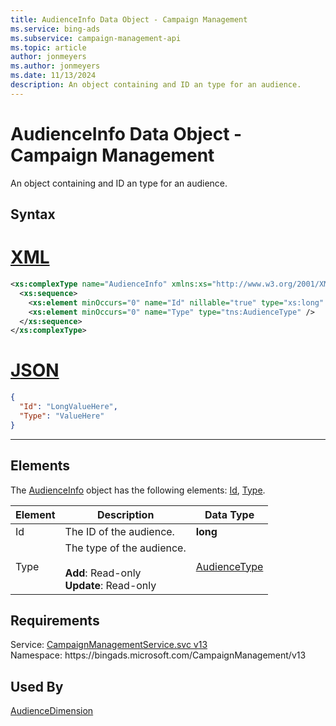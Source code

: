 ```yaml
---
title: AudienceInfo Data Object - Campaign Management
ms.service: bing-ads
ms.subservice: campaign-management-api
ms.topic: article
author: jonmeyers
ms.author: jonmeyers
ms.date: 11/13/2024
description: An object containing and ID an type for an audience.
---
```

# AudienceInfo Data Object - Campaign Management
An object containing and ID an type for an audience.

## Syntax

# [XML](#tab/xml)

```xml
<xs:complexType name="AudienceInfo" xmlns:xs="http://www.w3.org/2001/XMLSchema">
  <xs:sequence>
    <xs:element minOccurs="0" name="Id" nillable="true" type="xs:long" />
    <xs:element minOccurs="0" name="Type" type="tns:AudienceType" />
  </xs:sequence>
</xs:complexType>
```

# [JSON](#tab/json)

```json
{
  "Id": "LongValueHere",
  "Type": "ValueHere"
}
```

-----

## <a name="elements"></a>Elements

The [AudienceInfo](audienceinfo.md) object has the following elements: [Id](#id), [Type](#type).

|Element|Description|Data Type|
|-----------|---------------|-------------|
|<a name="id"></a>Id|The ID of the audience.|**long**|
|<a name="type"></a>Type|The type of the audience. <br /><br />**Add**: Read-only <br />**Update**: Read-only |[AudienceType](audiencetype.md)|

## Requirements
Service: [CampaignManagementService.svc v13](https://campaign.api.bingads.microsoft.com/Api/Advertiser/CampaignManagement/v13/CampaignManagementService.svc)  
Namespace: https\://bingads.microsoft.com/CampaignManagement/v13  

## Used By
[AudienceDimension](audiencedimension.md)  
